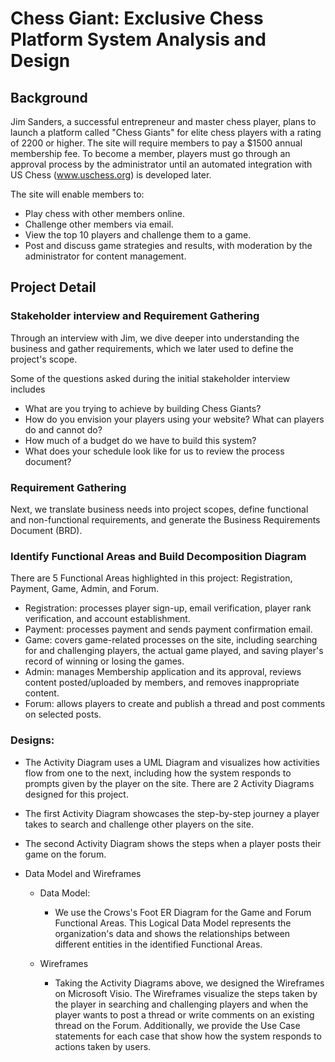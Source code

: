 # Chess Giant: Exclusive Chess Platform System Analysis and Design

## Background
Jim Sanders, a successful entrepreneur and master chess player, plans to launch a platform called "Chess Giants" for elite chess players with a rating of 2200 or higher. The site will require members to pay a $1500 annual membership fee. To become a member, players must go through an approval process by the administrator until an automated integration with US Chess (www.uschess.org) is developed later.

The site will enable members to:

* Play chess with other members online.
* Challenge other members via email.
* View the top 10 players and challenge them to a game.
* Post and discuss game strategies and results, with moderation by the administrator for content management.

## Project Detail
### Stakeholder interview and Requirement Gathering

  Through an interview with Jim, we dive deeper into understanding the business and gather requirements, which we later used to define the project's scope.

  Some of the questions asked during the initial stakeholder interview includes
  * What are you trying to achieve by building Chess Giants?
  * How do you envision your players using your website? What can players do and cannot do?
  * How much of a budget do we have to build this system?
  * What does your schedule look like for us to review the process document?

### Requirement Gathering

  Next, we translate business needs into project scopes, define functional and non-functional requirements, and generate the Business Requirements Document (BRD).

### Identify Functional Areas and Build Decomposition Diagram
  There are 5 Functional Areas highlighted in this project: Registration, Payment, Game, Admin, and Forum.
 
 * Registration: processes player sign-up, email verification, player rank verification, and account establishment.
 * Payment: processes payment and sends payment confirmation email.
 * Game: covers game-related processes on the site, including searching for and challenging players, the actual game played, and saving player's record of winning or losing the games.
 * Admin: manages Membership application and its approval, reviews content posted/uploaded by members, and removes inappropriate content.
 * Forum: allows players to create and publish a thread and post comments on selected posts.


### Designs: 
* The Activity Diagram uses a UML Diagram and visualizes how activities flow from one to the next, including how the system responds to prompts given by the player on the site. There are 2 Activity Diagrams designed for this project.
 * The first Activity Diagram showcases the step-by-step journey a player takes to search and challenge other players on the site.
 * The second Activity Diagram shows the steps when a player posts their game on the forum.
    
    
* Data Model and Wireframes

  * Data Model:
    * We use the Crows's Foot ER Diagram for the Game and Forum Functional Areas. This Logical Data Model represents the organization's data and shows the relationships between different entities in the identified Functional Areas.


  * Wireframes
    * Taking the Activity Diagrams above, we designed the Wireframes on Microsoft Visio. The Wireframes visualize the steps taken by the player in searching and challenging players and when the player wants to post a thread or write comments on an existing thread on the Forum. Additionally, we provide the Use Case statements for each case that show how the system responds to actions taken by users.
